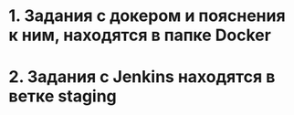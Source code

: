 # 1. Задания с докером и пояснения к ним, находятся в папке Docker
# 2. Задания с Jenkins находятся в ветке staging 

